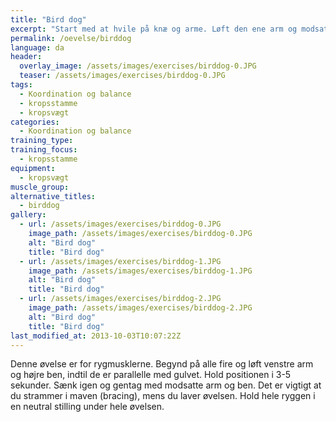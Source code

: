 ```yaml
---
title: "Bird dog"
excerpt: "Start med at hvile på knæ og arme. Løft den ene arm og modsatte fod indtil begge er parallelle med gulvet. Lav bevægelsen uden at vride i hoften. Sænk igen. Gentag med modsatte arm og ben."
permalink: /oevelse/birddog
language: da
header:
  overlay_image: /assets/images/exercises/birddog-0.JPG
  teaser: /assets/images/exercises/birddog-0.JPG
tags:
  - Koordination og balance
  - kropsstamme
  - kropsvægt
categories:
  - Koordination og balance
training_type: 
training_focus: 
  - kropsstamme
equipment:
  - kropsvægt
muscle_group:
alternative_titles:
  - birddog
gallery:
  - url: /assets/images/exercises/birddog-0.JPG
    image_path: /assets/images/exercises/birddog-0.JPG
    alt: "Bird dog"
    title: "Bird dog"
  - url: /assets/images/exercises/birddog-1.JPG
    image_path: /assets/images/exercises/birddog-1.JPG
    alt: "Bird dog"
    title: "Bird dog"
  - url: /assets/images/exercises/birddog-2.JPG
    image_path: /assets/images/exercises/birddog-2.JPG
    alt: "Bird dog"
    title: "Bird dog"
last_modified_at: 2013-10-03T10:07:22Z
---
```


Denne øvelse er for rygmusklerne. Begynd på alle fire og løft venstre arm og højre ben, indtil de er parallelle med gulvet. Hold positionen i 3-5 sekunder. Sænk igen og gentag med modsatte arm og ben. Det er vigtigt at du strammer i maven (bracing), mens du laver øvelsen. Hold hele ryggen i en neutral stilling under hele øvelsen.
